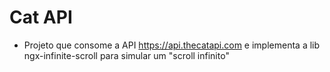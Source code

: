 # Cat API

* Projeto que consome a API https://api.thecatapi.com e implementa a lib ngx-infinite-scroll para simular um "scroll infinito"
